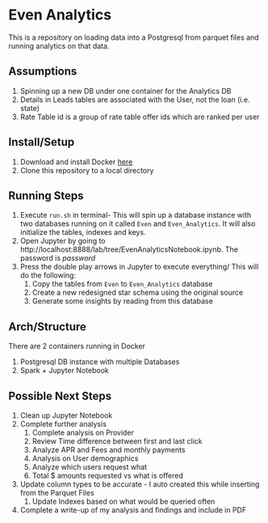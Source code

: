 # Even Analytics

This is a repository on loading data into a Postgresql from parquet files and running analytics on that data.

## Assumptions

1. Spinning up a new DB under one container for the Analytics DB
2. Details in Leads tables are associated with the User, not the loan (i.e. state)
3. Rate Table id is a group of rate table offer ids which are ranked per user

## Install/Setup

1. Download and install Docker [here](https://docs.docker.com/get-docker/)
2. Clone this repository to a local directory

## Running Steps

1. Execute `run.sh` in terminal- This will spin up a database instance with two databases running on it called `Even` and
   `Even_Analytics`. It will also initialize the tables, indexes and keys.
2. Open Jupyter by going to http://localhost:8888/lab/tree/EvenAnalyticsNotebook.ipynb. The password is *password*
3. Press the double play arrows in Jupyter to execute everything/ This will do the following:
    1. Copy the tables from `Even` to `Even_Analytics` database
    2. Create a new redesigned star schema using the original source
    3. Generate some insights by reading from this database

## Arch/Structure

There are 2 containers running in Docker

1. Postgresql DB instance with multiple Databases
2. Spark + Jupyter Notebook

## Possible Next Steps

1. Clean up Jupyter Notebook
2. Complete further analysis
    1. Complete analysis on Provider
    2. Review Time difference between first and last click
    3. Analyze APR and Fees and monthly payments
    4. Analysis on User demographics
    5. Analyze which users request what
    6. Total $ amounts requested vs what is offered
3. Update column types to be accurate - I auto created this while inserting from the Parquet Files
   1. Update Indexes based on what would be queried often
4. Complete a write-up of my analysis and findings and include in PDF
   